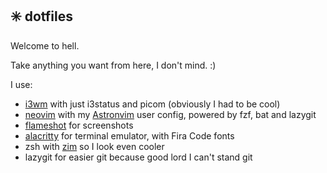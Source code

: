 ## ✳️ dotfiles

Welcome to hell.

Take anything you want from here, I don't mind. :)

I use:

- [i3wm](https://i3wm.org) with just i3status and picom (obviously I had to be cool)
- [neovim](https://neovim.io) with my [Astronvim](https://astronvim.com) user config, powered by fzf, bat and lazygit
- [flameshot](https://flameshot.org) for screenshots
- [alacritty](https://alacritty.org) for terminal emulator, with Fira Code fonts
- zsh with [zim](https://zimfw.sh) so I look even cooler
- lazygit for easier git because good lord I can't stand git
